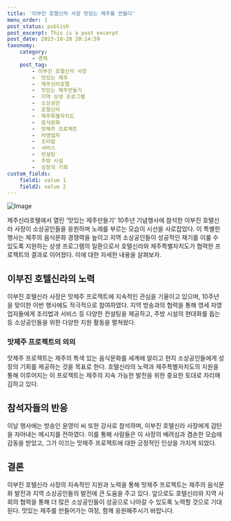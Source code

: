 ```yaml
---
title: '이부진 호텔신라 사장 맛있는 제주를 만들다'
menu_order: 1
post_status: publish
post_excerpt: This is a post excerpt
post_date: 2023-10-20 20:14:59
taxonomy:
    category:
        - 경제
    post_tag:
        - 이부진 호텔신라 사장
        -  맛있는 제주
        -  제주신라호텔
        -  맛있는 제주만들기
        -  지역 상생 프로그램
        -  소상공인
        -  호텔신라
        -  제주특별자치도
        -  음식문화
        -  맛제주 프로젝트
        -  자영업자
        -  조리법
        -  서비스
        -  컨설팅
        -  주방 시설
        -  성장의 기회
custom_fields:
    field1: value 1
    field2: value 2
---
```


![Image](https://imgnews.pstatic.net/image/008/2024/02/06/0004995913_001_20240206181201031.jpg?type=w647)


제주신라호텔에서 열린 '맛있는 제주만들기' 10주년 기념행사에 참석한 이부진 호텔신라 사장이 소상공인들을 응원하며 노래를 부르는 모습이 시선을 사로잡았다. 이 특별한 행사는 제주의 음식문화 경쟁력을 높이고 지역 소상공인들이 성공적인 재기를 이룰 수 있도록 지원하는 상생 프로그램의 일환으로서 호텔신라와 제주특별자치도가 협력한 프로젝트의 결과로 이어졌다. 이에 대한 자세한 내용을 살펴보자.

## 이부진 호텔신라의 노력
이부진 호텔신라 사장은 맛제주 프로젝트에 지속적인 관심을 기울이고 있으며, 10주년을 맞이한 이번 행사에도 적극적으로 참여하였다. 지역 방송과의 협력을 통해 영세 자영업자들에게 조리법과 서비스 등 다양한 컨설팅을 제공하고, 주방 시설의 현대화를 돕는 등 소상공인들을 위한 다양한 지원 활동을 펼쳐왔다.

### 맛제주 프로젝트의 의의
맛제주 프로젝트는 제주의 특색 있는 음식문화를 세계에 알리고 현지 소상공인들에게 성장의 기회를 제공하는 것을 목표로 한다. 호텔신라의 노력과 제주특별자치도의 지원을 통해 이루어지는 이 프로젝트는 제주의 지속 가능한 발전을 위한 중요한 토대로 자리매김하고 있다.

## 참석자들의 반응
이날 행사에는 방송인 윤영미 씨 또한 강사로 참석하며, 이부진 호텔신라 사장에게 감탄을 자아내는 메시지를 전하였다. 이를 통해 사람들은 이 사장의 배려심과 겸손한 모습에 감동을 받았고, 그가 이끄는 맛제주 프로젝트에 대한 긍정적인 인상을 가지게 되었다.

## 결론
이부진 호텔신라 사장의 지속적인 지원과 노력을 통해 맛제주 프로젝트는 제주의 음식문화 발전과 지역 소상공인들의 발전에 큰 도움을 주고 있다. 앞으로도 호텔신라와 지역 사회의 협력을 통해 더 많은 소상공인들이 성공으로 나아갈 수 있도록 노력할 것으로 기대된다. 맛있는 제주를 만들어가는 여정, 함께 응원해주시기 바랍니다.
